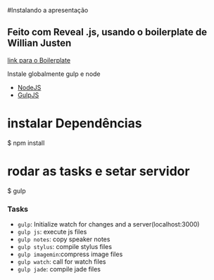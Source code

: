 #Instalando a apresentação

## Feito com Reveal .js, usando o boilerplate de Willian Justen

[link para o Boilerplate](https://github.com/willianjusten/reveal-boilerplate)

Instale globalmente gulp e node

- [NodeJS](http://nodejs.org/)
- [GulpJS](http://gulpjs.com/)


# instalar Dependências
$ npm install
# rodar as tasks e setar servidor
$ gulp

### Tasks

- `gulp`: Initialize watch for changes and a server(localhost:3000)
- `gulp js`: execute js files
- `gulp notes`: copy speaker notes
- `gulp stylus`: compile stylus files
- `gulp imagemin`:compress image files
- `gulp watch`: call for watch files
- `gulp jade`: compile jade files